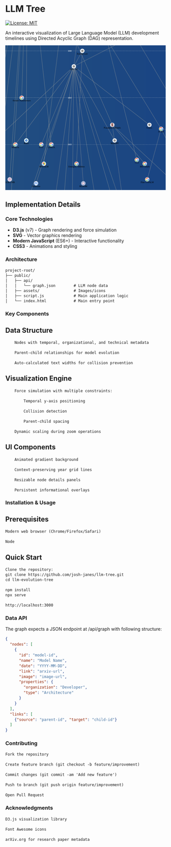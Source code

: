 # LLM Tree

[![License: MIT](https://img.shields.io/badge/License-MIT-blue.svg)](https://opensource.org/licenses/MIT)

An interactive visualization of Large Language Model (LLM) development timelines using Directed Acyclic Graph (DAG) representation.

![Screenshot](screenshot.png)

## Implementation Details

### Core Technologies
- **D3.js** (v7) - Graph rendering and force simulation
- **SVG** - Vector graphics rendering
- **Modern JavaScript** (ES6+) - Interactive functionality
- **CSS3** - Animations and styling

### Architecture
```plaintext
project-root/
├── public/
│   ├── api/
│   │   └── graph.json        # LLM node data
│   ├── assets/               # Images/icons
│   ├── script.js             # Main application logic
│   └── index.html            # Main entry point
```
### Key Components

##   Data Structure

        Nodes with temporal, organizational, and technical metadata

        Parent-child relationships for model evolution

        Auto-calculated text widths for collision prevention

##  Visualization Engine

        Force simulation with multiple constraints:

            Temporal y-axis positioning

            Collision detection

            Parent-child spacing

        Dynamic scaling during zoom operations

##  UI Components

        Animated gradient background

        Context-preserving year grid lines

        Resizable node details panels

        Persistent informational overlays

### Installation & Usage
## Prerequisites

    Modern web browser (Chrome/Firefox/Safari)

    Node

## Quick Start

    Clone the repository:
    git clone https://github.com/josh-janes/llm-tree.git
    cd llm-evolution-tree

    npm install
    npx serve

    http://localhost:3000

### Data API

The graph expects a JSON endpoint at /api/graph with following structure:
```json
{
  "nodes": [
    {
      "id": "model-id",
      "name": "Model Name",
      "date": "YYYY-MM-DD",
      "link": "arxiv-url",
      "image": "image-url",
      "properties": {
        "organization": "Developer",
        "type": "Architecture"
      }
    }
  ],
  "links": [
    {"source": "parent-id", "target": "child-id"}
  ]
}
```


### Contributing

    Fork the repository

    Create feature branch (git checkout -b feature/improvement)

    Commit changes (git commit -am 'Add new feature')

    Push to branch (git push origin feature/improvement)

    Open Pull Request

### Acknowledgments

    D3.js visualization library

    Font Awesome icons

    arXiv.org for research paper metadata
